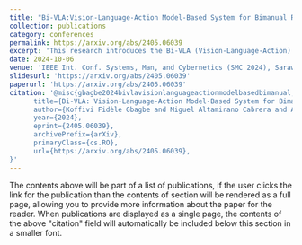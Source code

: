 ```yaml
---
title: "Bi-VLA:Vision-Language-Action Model-Based System for Bimanual Robotic Dexterous Manipulations"
collection: publications
category: conferences
permalink: https://arxiv.org/abs/2405.06039
excerpt: 'This research introduces the Bi-VLA (Vision-Language-Action) model, a novel system designed for bimanual robotic dexterous manipulation that seamlessly integrates vision for scene understanding, language comprehension for translating human instructions into executable code, and physical action generation. We evaluated the system's functionality through a series of household tasks, including the preparation of a desired salad upon human request. Bi-VLA demonstrates the ability to interpret complex human instructions, perceive and understand the visual context of ingredients, and execute precise bimanual actions to prepare the requested salad. We assessed the system's performance in terms of accuracy, efficiency, and adaptability to different salad recipes and human preferences through a series of experiments. Our results show a 100% success rate in generating the correct executable code by the Language Module, a 96.06% success rate in detecting specific ingredients by the Vision Module, and an overall success rate of 83.4% in correctly executing user-requested tasks.'
date: 2024-10-06
venue: 'IEEE Int. Conf. Systems, Man, and Cybernetics (SMC 2024), Sarawak, Malaysia, 6-10 Oct., 2024'
slidesurl: 'https://arxiv.org/abs/2405.06039'
paperurl: 'https://arxiv.org/abs/2405.06039'
citation: '@misc{gbagbe2024bivlavisionlanguageactionmodelbasedbimanual,
      title={Bi-VLA: Vision-Language-Action Model-Based System for Bimanual Robotic Dexterous Manipulations}, 
      author={Koffivi Fidèle Gbagbe and Miguel Altamirano Cabrera and Ali Alabbas and Oussama Alyunes and Artem Lykov and Dzmitry Tsetserukou},
      year={2024},
      eprint={2405.06039},
      archivePrefix={arXiv},
      primaryClass={cs.RO},
      url={https://arxiv.org/abs/2405.06039}, 
}'
---
```


The contents above will be part of a list of publications, if the user clicks the link for the publication than the contents of section will be rendered as a full page, allowing you to provide more information about the paper for the reader. When publications are displayed as a single page, the contents of the above "citation" field will automatically be included below this section in a smaller font.

<!-- ---
title: "Paper Title Number 1"
collection: publications
category: manuscripts
permalink: /publication/2009-10-01-paper-title-number-1
excerpt: 'This paper is about the number 1. The number 2 is left for future work.'
date: 2009-10-01
venue: 'Journal 1'
slidesurl: 'http://academicpages.github.io/files/slides1.pdf'
paperurl: 'http://academicpages.github.io/files/paper1.pdf'
citation: 'Your Name, You. (2009). &quot;Paper Title Number 1.&quot; <i>Journal 1</i>. 1(1).'
---

The contents above will be part of a list of publications, if the user clicks the link for the publication than the contents of section will be rendered as a full page, allowing you to provide more information about the paper for the reader. When publications are displayed as a single page, the contents of the above "citation" field will automatically be included below this section in a smaller font. -->